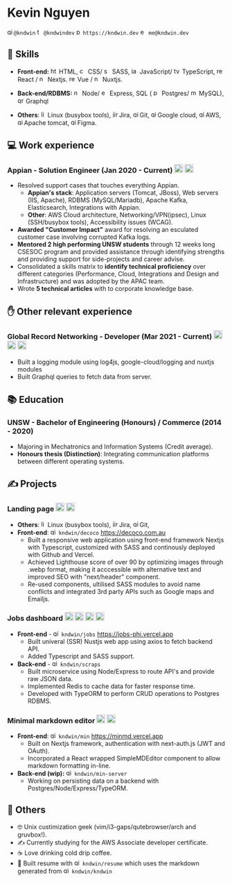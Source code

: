 # Kevin Nguyen
  <img src="https://simpleicons.org/icons/github.svg" alt="github" height="15px"/>`@kndwin` 
  <img src="https://simpleicons.org/icons/twitter.svg" alt="twitter" height="15px"/>`@kndwindev`
  <img src="https://img.icons8.com/windows/32/000000/domain.png" alt="portfolio" height="15px">`https://kndwin.dev`
  <img src="https://img.icons8.com/dotty/80/000000/filled-sent.png" alt="email" height="15px"/> `me@kndwin.dev`
## 🔨 Skills
- **Front-end:** 
  <img src="https://simpleicons.org/icons/html5.svg" alt="html5" height="15px"/> HTML, 
  <img src="https://simpleicons.org/icons/css3.svg" alt="css3" height="15px"/> CSS/
  <img src="https://simpleicons.org/icons/sass.svg" alt="sass" height="15px"/> SASS, 
  <img src="https://simpleicons.org/icons/javascript.svg" alt="javascript" height="15px"/> JavaScript/
  <img src="https://simpleicons.org/icons/typescript.svg" alt="typescript" height="15px"/> TypeScript, 
  <img src="https://simpleicons.org/icons/react.svg" alt="react" height="15px"/> React /
  <img src="https://simpleicons.org/icons/next-dot-js.svg" alt="nextjs" height="15px"/> Nextjs.
  <img src="https://simpleicons.org/icons/vue-dot-js.svg" alt="react" height="15px"/> Vue /
  <img src="https://simpleicons.org/icons/nuxt-dot-js.svg" alt="nextjs" height="15px"/> Nuxtjs.
- **Back-end/RDBMS:** 
  <img src="https://simpleicons.org/icons/node-dot-js.svg" alt="nodejs" height="15px"/> Node/
  <img src="https://simpleicons.org/icons/express.svg" alt="express" height="15px"/> Express, SQL (
  <img src="https://simpleicons.org/icons/postgresql.svg" alt="postgres" height="15px"/> Postgres/
  <img src="https://simpleicons.org/icons/mysql.svg" alt="mysql" height="15px"/> MySQL), 
	<img src="https://simpleicons.org/icons/graphql.svg" alt="graphql" height="15px"/> Graphql

- **Others**: 
  <img src="https://simpleicons.org/icons/linux.svg" alt="linux" height="15px"/>Linux (busybox tools), 
  <img src="https://simpleicons.org/icons/jirasoftware.svg" alt="jira" height="15px"/>Jira,
  <img src="https://simpleicons.org/icons/git.svg" alt="git" height="15px"/>Git,
  <img src="https://simpleicons.org/icons/googlecloud.svg" alt="git" height="15px"/>Google cloud, 
  <img src="https://simpleicons.org/icons/amazonaws.svg" alt="git" height="15px"/>AWS,
  <img src="https://simpleicons.org/icons/apachetomcat.svg" alt="git" height="15px"/>Apache tomcat,
  <img src="https://simpleicons.org/icons/figma.svg" alt="git" height="15px"/>Figma.

## 💻 Work experience
### Appian - Solution Engineer (Jan 2020 - Current) <img src="https://simpleicons.org/icons/linux.svg" alt="linux" height="20px"/> <img src="https://simpleicons.org/icons/amazonaws.svg" alt="git" height="20px"/>

- Resolved support cases that touches everything Appian.
	- **Appian's stack**: Application servers (Tomcat, JBoss), Web servers (IIS, Apache), 
		RDBMS (MySQL/Mariadb), Apache Kafka, Elasticsearch, Integrations with Appian.
	- **Other**: AWS Cloud architecture, Networking/VPN(ipsec), Linux (SSH/busybox tools), Accessibility issues (WCAG). 
- **Awarded "Customer Impact"** award for resolving an esculated customer case involving corrupted Kafka logs.
- **Mentored 2 high performing UNSW students** through 12 weeks long CSESOC program and provided assistance through identifying strengths and providing support for side-projects and career advise.
- Consolidated a skills matrix to **identify technical proficiency** over different categories (Performance, Cloud, Integrations and Design and Infrastructure) and was adopted by the APAC team.
- Wrote **5 technical articles** with to corporate knowledge base.

## ✋ Other relevant experience
### Global Record Networking - Developer (Mar 2021 - Current) <img src="https://simpleicons.org/icons/nuxt-dot-js.svg" alt="nextjs" height="20px"/> <img src="https://simpleicons.org/icons/googlecloud.svg" alt="googlecloud" height="20px"/>  <img src="https://simpleicons.org/icons/graphql.svg" alt="graphql" height="20px"/>

- Built a logging module using log4js, google-cloud/logging and nuxtjs modules
- Built Graphql queries to fetch data from server.

## 📚 Education
###  UNSW - Bachelor of Engineering (Honours) / Commerce (2014 - 2020)
- Majoring in Mechatronics and Information Systems (Credit average).
- **Honours thesis (Distinction)**: Integrating communication platforms between different operating systems.

<div style="page-break-before: always"></div>
<div style="page-break-after: always"></div>



## ✍  Projects
### Landing page  <img src="https://simpleicons.org/icons/next-dot-js.svg" alt="nextjs" height="20px"/> <img src="https://simpleicons.org/icons/googlemaps.svg" alt="nextjs" height="20px"/>
- **Others**: 
  <img src="https://simpleicons.org/icons/linux.svg" alt="linux" height="15px"/>Linux (busybox tools), 
  <img src="https://simpleicons.org/icons/jirasoftware.svg" alt="jira" height="15px"/>Jira,
  <img src="https://simpleicons.org/icons/git.svg" alt="git" height="15px"/>Git,
- **Front-end**: <img src="https://simpleicons.org/icons/github.svg" alt="github" height="15px"/> `kndwin/decoco` https://decoco.com.au
    -	Built a responsive web application using front-end framework Nextjs with Typescript, customized with SASS and continously deployed with Github and Vercel.
    - Achieved Lighthouse score of over 90 by optimizing images through .webp format, making it acccessible with alternative text and improved SEO with "next/header" component.
    - Re-used components, ultilised SASS modules to avoid name conflicts and integrated 3rd party APIs such as Google maps and Emailjs.

### Jobs dashboard <img src="https://simpleicons.org/icons/nuxt-dot-js.svg" alt="nextjs" height="20px"/> <img src="https://simpleicons.org/icons/node-dot-js.svg" alt="nodejs" height="20px"/> <img src="https://simpleicons.org/icons/redis.svg" alt="redis" height="20px"/> <img src="https://simpleicons.org/icons/postgresql.svg" alt="postgresql" height="20px"/>
- **Front-end** - 
<img src="https://simpleicons.org/icons/github.svg" alt="github" height="15px"/> `kndwin/jobs` https://jobs-phi.vercel.app
    - Built univeral (SSR) Nustjs web app using axios to fetch backend API. 
    - Added Typescript and SASS support.
- **Back-end** -
<img src="https://simpleicons.org/icons/github.svg" alt="github" height="15px"/> `kndwin/scraps`
    - Built microservice using Node/Express to route API's and provide raw JSON data.
    - Implemented Redis to cache data for faster response time.
    - Developed with TypeORM to perform CRUD operations to Postgres RDBMS.

### Minimal markdown editor <img src="https://simpleicons.org/icons/next-dot-js.svg" alt="nextjs" height="20px"/> <img src="https://simpleicons.org/icons/sass.svg" alt="nodejs" height="20px"/> 
- **Front-end**: <img src="https://simpleicons.org/icons/github.svg" alt="github" height="15px"/> `kndwin/min` https://minmd.vercel.app
    - Built on Nextjs framework, authentication with next-auth.js (JWT and OAuth).
    - Incorporated a React wrapped SimpleMDEditor component to allow markdown formatting in-line.
- **Back-end (wip):** <img src="https://simpleicons.org/icons/github.svg" alt="github" height="15px"/> `kndwin/min-server`
    - Working on persisting data on a backend with Postgres/Node/Express/TypeORM.

## 📜 Others
- 🤓 Unix custimization geek (vim/i3-gaps/qutebrowser/arch and gruvbox!).
- ✍ Currently studying for the AWS Associate developer certificate.
- ☕ Love drinking cold drip coffee.
- 🔨  Built resume with 
<img src="https://simpleicons.org/icons/github.svg" alt="github" height="15px"/> `kndwin/resume` 
which uses the markdown generated from 
<img src="https://simpleicons.org/icons/github.svg" alt="github" height="15px"/> `kndwin/kndwin`
